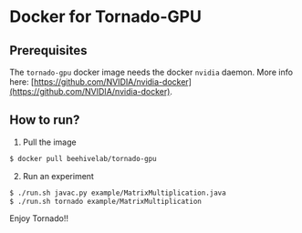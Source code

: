 # Docker for Tornado-GPU


## Prerequisites

The `tornado-gpu` docker image needs the docker `nvidia` daemon. 
More info here: [https://github.com/NVIDIA/nvidia-docker](https://github.com/NVIDIA/nvidia-docker).

## How to run?

1) Pull the image

```bash
$ docker pull beehivelab/tornado-gpu 
```

2) Run an experiment

```bash
$ ./run.sh javac.py example/MatrixMultiplication.java
$ ./run.sh tornado example/MatrixMultiplication 
```

Enjoy Tornado!! 

